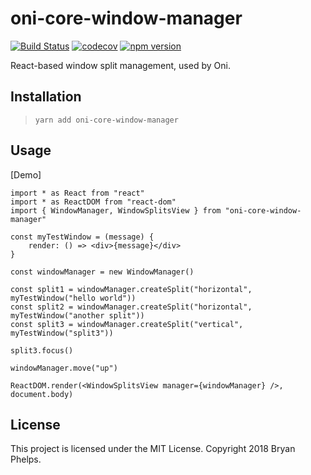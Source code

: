 # oni-core-window-manager

[![Build Status](https://travis-ci.org/onivim/oni-core-window-manager.svg?branch=master)](https://travis-ci.org/onivim/oni-core-window-manager) 
[![codecov](https://codecov.io/gh/onivim/oni-core-window-manager/branch/master/graph/badge.svg)](https://codecov.io/gh/onivim/oni-core-window-manager)
[![npm version](https://badge.fury.io/js/oni-core-window-manager.svg)](https://badge.fury.io/js/oni-core-window-manager)

React-based window split management, used by Oni.

## Installation

> `yarn add oni-core-window-manager`

## Usage

[Demo]

```
import * as React from "react"
import * as ReactDOM from "react-dom"
import { WindowManager, WindowSplitsView } from "oni-core-window-manager"

const myTestWindow = (message) {
    render: () => <div>{message}</div>
}

const windowManager = new WindowManager()

const split1 = windowManager.createSplit("horizontal", myTestWindow("hello world"))
const split2 = windowManager.createSplit("horizontal", myTestWindow("another split"))
const split3 = windowManager.createSplit("vertical", myTestWindow("split3"))

split3.focus()

windowManager.move("up")

ReactDOM.render(<WindowSplitsView manager={windowManager} />, document.body)
```

## License

This project is licensed under the MIT License. Copyright 2018 Bryan Phelps.
